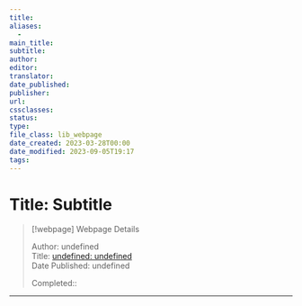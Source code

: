 ```yaml
---
title:
aliases:
  - 
main_title:
subtitle: 
author: 
editor: 
translator: 
date_published: 
publisher: 
url: 
cssclasses: 
status: 
type: 
file_class: lib_webpage
date_created: 2023-03-28T00:00
date_modified: 2023-09-05T19:17
tags: 
---
```

# Title: Subtitle

> [!webpage] Webpage Details
> 
> Author: undefined  
> Title: [undefined: undefined](url)  
> Date Published: undefined  
> 
> Completed::  

---
